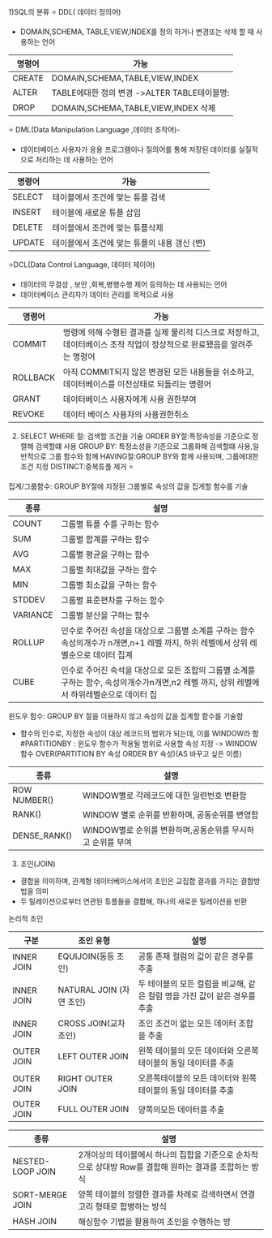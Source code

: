 1)SQL의 분류
⭐ DDL( 데이터 정의어)
- DOMAIN,SCHEMA, TABLE,VIEW,INDEX를 정의 하거나 변경또는 삭제 할 때 사용하는 언어


| 명령어    | 가능                                |
| ------ | --------------------------------- |
| CREATE | DOMAIN,SCHEMA,TABLE,VIEW,INDEX    |
| ALTER  | TABLE에대한 정의 변경 ->ALTER TABLE테이블명: |
| DROP   | DOMAIN,SCHEMA,TABLE,VIEW,INDEX 삭제 |
⭐ DML(Data Manipulation Language ,데이터 조작어)-
- 데이터베이스 사용자가 응용 프로그램이나 질의어를 통해 저장된 데이터를 실질적으로 처리하는 데 사용하는 언어

| 명령어    | 가능                         |
| ------ | -------------------------- |
| SELECT | 테이블에서 조건에 맞는 튜플 검색         |
| INSERT | 테이블에 새로운 튜플 삽입             |
| DELETE | 테이블에서 조건에 맞는 튜플삭제          |
| UPDATE | 테이블에서 조건에 맞는 튜플의 내용 갱신 (변) |
⭐DCL(Data  Control Language, 데이터 제이어)
- 데이터의 무결성 , 보안 ,회복,병행수행 제어 등의하는 데 사용되는 언어
- 데이터베이스 관리자가 데이터 관리를 목적으로 사용

| 명령어      | 가능                                                                 |
| -------- | ------------------------------------------------------------------ |
| COMMIT   | 명령에 의해 수행된 결과를 실제 물리적 디스크로 저장하고,데이터베이스 조작 작업이 정상적으로 완료됐음을 알려주는 명령어 |
| ROLLBACK | 아직 COMMIT되지 않은 변경된 모든 내용들을 쉬소하고, 데이터베이스를 이전상태로 되돌리는 명령어            |
| GRANT    | 데이터베이스 사용자에게 사용 권한부여                                               |
| REVOKE   | 데이터 베이스 사용자의 사용권한취소                                                |
2) SELECT
 WHERE 절: 검색할 조건을 기술
 ORDER BY절:특정속성을 기준으로 정렬해 검색할떄 사용
 GROUP BY: 특정소성을 기준으로 그룹화해 검색할떄 사용,일반적으로 그룹 함수와 함께
 HAVING절:GROUP BY와 함께 사용되며, 그룹에대한 조건 지정
 DISTINCT:중복튜플 제거 ⭐

집계/그룹함수: GROUP BY절에 지정된 그룹별로 속성의 값을 집게할 함수를 기술


| 종류       | 설명                                                                                |
| -------- | --------------------------------------------------------------------------------- |
| COUNT    | 그룹별 튜플 수를 구하는 함수                                                                  |
| SUM      | 그룹별 합계를 구하는 함수                                                                    |
| AVG      | 그룹별 평균을 구하는 함수                                                                    |
| MAX      | 그룹별 최대값을 구하는 함수                                                                   |
| MIN      | 그룹별 최소값을 구하는 함수                                                                   |
| STDDEV   | 그룹별 표준편차를 구하는 함수                                                                  |
| VARIANCE | 그룹별 분산을 구하는 함수                                                                    |
| ROLLUP   | 인수로 주어진 속성을 대상으로 그룹별 소계를 구하는 함수 속성의개수가 n개면,n+1 레벨 까지, 하위 레벨에서 상위 레벨순으로 데이터 집계     |
| CUBE     | 인수로 주어진 속석을 대상으로 모든 조합의 그룹별 소계를 구하는 함수, 속성의개수가n개면,n2 레벨 까지, 상위 레벨에서 하위레벨순으로 데이터 집 |
윈도우 함수: GROUP BY 절을 이용하지 않고 속성의 값을 집계할 함수를 기술함
- 함수의 인수로, 지정한 속성이 대상 레코드의 범위가 되는데, 이를 WINDOW라 함
#PARTITIONBY : 윈도우 함수가 적용될 범위로 사용할 속성 지정
-> WINDOW함수 OVER(PARTITION BY 속성 ORDER  BY 속성)(AS 바꾸고 싶은 이름)

| 종류           | 설명                                  |
| ------------ | ----------------------------------- |
| ROW NUMBER() | WINDOW별로 각레코드에 대한 일련번호 변환함          |
| RANK()       | WINDOW 별로  순위를 반환하며, 공동순위를 변영함      |
| DENSE_RANK() | WINDOW별로 순위를 변환하며,공동순위를 무시하고 순위를 부여 |
3) 조인(JOIN)
- 결합을 의미하며, 관계형 데이터베이스에서의 조인은 교집합 결과를 가지는 결합방법을 의미
- 두 릴레이션으로부터 연관된 튜플들을 결합해, 하나의 새로운 릴레이션을 반환

논리적 조인

| 구분         | 조인 유형                | 설명                                          |
| ---------- | -------------------- | ------------------------------------------- |
| INNER JOIN | EQUIJOIN(동등 조인)      | 공통 존재 컬럼의 값이 같은 경우를 추출                      |
| INNER JOIN | NATURAL JOIN (자연 조인) | 두 테이블의 모든 컬럼을 비교해, 같은 컬럼 명을 가진 값이 같은 경우를 추출 |
| INNER JOIN | CROSS JOIN(교차 조인)    | 조인 조건이 없는 모든 데이터 조합을 추출                     |
| OUTER JOIN | LEFT OUTER JOIN      | 왼쪽 테이블의 모든 데이터와 오른쪽 테이블의 동일 데이터를 추출         |
| OUTER JOIN | RIGHT OUTER JOIN     | 오른쪽테이블의 모든 데이터와 왼쪽 테이블의 동일 데이터를 추출          |
| OUTER JOIN | FULL OUTER JOIN      | 양쪽의모든 데이터를 추출                               |


| 종류               | 설명                                                          |
| ---------------- | ----------------------------------------------------------- |
| NESTED-LOOP JOIN | 2개이상의 테이블에서 하나의 집합을 기준으로 순차적으로 상대방 Row를 결합해 원하는 결과를 조합하는 방식 |
| SORT-MERGE JOIN  | 양쪽 테이블의 정렬한 결과를 차례로 검색하면서 연결고리 형태로 합병하는 방식                  |
| HASH JOIN        | 해싱함수 기법을 활용하여 조인을 수행하는 방                                    |
